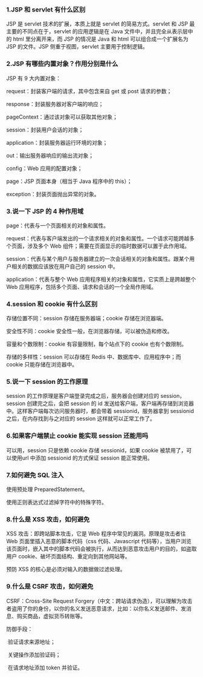 ### 1.JSP 和 servlet 有什么区别

JSP 是 servlet 技术的扩展，本质上就是 servlet 的简易方式。servlet 和 JSP 最主要的不同点在于，servlet 的应用逻辑是在 Java 文件中，并且完全从表示层中的 html 里分离开来，而 JSP 的情况是 Java 和 html 可以组合成一个扩展名为 JSP 的文件。JSP 侧重于视图，servlet 主要用于控制逻辑。

###  2.JSP 有哪些内置对象？作用分别是什么

JSP 有 9 大内置对象：

request：封装客户端的请求，其中包含来自 get 或 post 请求的参数；

response：封装服务器对客户端的响应；

pageContext：通过该对象可以获取其他对象；

session：封装用户会话的对象；

application：封装服务器运行环境的对象；

out：输出服务器响应的输出流对象；

config：Web 应用的配置对象；

page：JSP 页面本身（相当于 Java 程序中的 this）；

exception：封装页面抛出异常的对象。

### 3.说一下 JSP 的 4 种作用域

page：代表与一个页面相关的对象和属性。

request：代表与客户端发出的一个请求相关的对象和属性。一个请求可能跨越多个页面，涉及多个 Web 组件；需要在页面显示的临时数据可以置于此作用域。

session：代表与某个用户与服务器建立的一次会话相关的对象和属性。跟某个用户相关的数据应该放在用户自己的 session 中。

application：代表与整个 Web 应用程序相关的对象和属性，它实质上是跨越整个Web 应用程序，包括多个页面、请求和会话的一个全局作用域。

### 4.session 和 cookie 有什么区别

存储位置不同：session 存储在服务器端；cookie 存储在浏览器端。

安全性不同：cookie 安全性一般，在浏览器存储，可以被伪造和修改。

容量和个数限制：cookie 有容量限制，每个站点下的 cookie 也有个数限制。

存储的多样性：session 可以存储在 Redis 中、数据库中、应用程序中；而 cookie 只能存储在浏览器中。

### 5.说一下 session 的工作原理

session 的工作原理是客户端登录完成之后，服务器会创建对应的 session，session 创建完之后，会把 session 的 id 发送给客户端，客户端再存储到浏览器中。这样客户端每次访问服务器时，都会带着 sessionid，服务器拿到 sessionid 之后，在内存找到与之对应的 session 这样就可以正常工作了。

### 6.如果客户端禁止 cookie 能实现 session 还能用吗

可以用，session 只是依赖 cookie 存储 sessionid，如果 cookie 被禁用了，可以使用url 中添加 sessionid 的方式保证 session 能正常使用。

### 7.如何避免 SQL 注入

使用预处理 PreparedStatement。

使用正则表达式过滤掉字符中的特殊字符。

### 8.什么是 XSS 攻击，如何避免

XSS 攻击：即跨站脚本攻击，它是 Web 程序中常见的漏洞。原理是攻击者往 Web 页面里插入恶意的脚本代码（css 代码、Javascript 代码等），当用户浏览该页面时，嵌入其中的脚本代码会被执行，从而达到恶意攻击用户的目的，如盗取用户 cookie、破坏页面结构、重定向到其他网站等。

预防 XSS 的核心是必须对输入的数据做过滤处理。

### 9.什么是 CSRF 攻击，如何避免

CSRF：Cross-Site Request Forgery（中文：跨站请求伪造），可以理解为攻击者盗用了你的身份，以你的名义发送恶意请求，比如：以你名义发送邮件、发消息、购买商品，虚拟货币转账等。

防御手段：

​	验证请求来源地址；

​	关键操作添加验证码；

​	在请求地址添加 token 并验证。